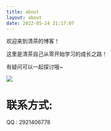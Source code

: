 ```yaml
---
title: about
layout: about
date: 2022-05-24 21:17:07
---
```

欢迎来到清茶的博客！

这里是清茶自己从零开始学习的成长之路！

有疑问可以一起探讨哦~

![](/images/68cd84bf9809d62281afe575fc2d1b61.jpeg)

# 联系方式:
QQ : 2921406778
